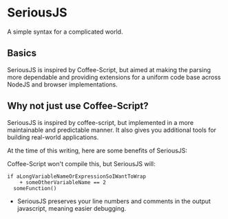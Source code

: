 SeriousJS
=========

A simple syntax for a complicated world.


Basics
------

SeriousJS is inspired by Coffee-Script, but aimed at making the parsing more 
dependable and providing extensions for a uniform code base across NodeJS and 
browser implementations.


Why not just use Coffee-Script?
-------------------------------

SeriousJS is inspired by coffee-script, but implemented in a more 
maintainable and predictable manner.  It also gives you additional tools
for building real-world applications.

At the time of this writing, here are some benefits of SeriousJS:

Coffee-Script won't compile this, but SeriousJS will:

    if aLongVariableNameOrExpressionSoIWantToWrap
        + someOtherVariableName == 2
      someFunction()

* SeriousJS preserves your line numbers and comments in the output javascript, 
  meaning easier debugging.
